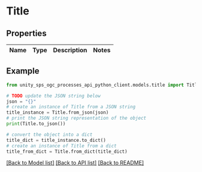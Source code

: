 # Title


## Properties

Name | Type | Description | Notes
------------ | ------------- | ------------- | -------------

## Example

```python
from unity_sps_ogc_processes_api_python_client.models.title import Title

# TODO update the JSON string below
json = "{}"
# create an instance of Title from a JSON string
title_instance = Title.from_json(json)
# print the JSON string representation of the object
print(Title.to_json())

# convert the object into a dict
title_dict = title_instance.to_dict()
# create an instance of Title from a dict
title_from_dict = Title.from_dict(title_dict)
```
[[Back to Model list]](../README.md#documentation-for-models) [[Back to API list]](../README.md#documentation-for-api-endpoints) [[Back to README]](../README.md)


